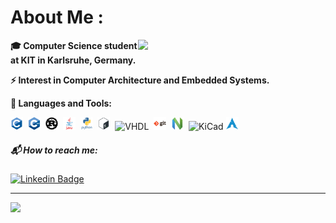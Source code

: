 # About Me :

<div align="left">
  <img src="https://media.giphy.com/media/v1.Y2lkPTc5MGI3NjExdDMxcW1hc2YwdGo2aDZsMzd0cmU3ZGR6b2U5YWliMjhjcjl2Nnc2aCZlcD12MV9pbnRlcm5hbF9naWZfYnlfaWQmY3Q9cw/KzJkzjggfGN5Py6nkT/giphy.gif" width="300" align="right"/>
  <div>
    <p><strong>🎓  Computer Science student at KIT in Karlsruhe, Germany.</strong></p>
    <p><strong>⚡  Interest in Computer Architecture and Embedded Systems.</strong></p>
    <p><strong>🔧  Languages and Tools:</strong></p>
  </div>
</div>

<!-- List your languages and tools here -->

<div>
  <!-- Languages -->
  <img src="https://github.com/devicons/devicon/blob/master/icons/c/c-original.svg" title="C" alt="C" width="20" height="20"/>&nbsp;
  <img src="https://github.com/devicons/devicon/blob/master/icons/cplusplus/cplusplus-original.svg" title="C++" alt="C++" width="20" height="20"/>&nbsp;
  <img src="https://github.com/devicons/devicon/blob/master/icons/rust/rust-original.svg" title="Rust" alt="Rust" width="20" height="20"/>&nbsp;
  <img src="https://github.com/devicons/devicon/blob/master/icons/java/java-original-wordmark.svg" title="Java" alt="Java" width="20" height="20"/>&nbsp;
  <img src="https://github.com/devicons/devicon/blob/master/icons/python/python-original-wordmark.svg" title="Python" alt="Python" width="20" height="20"/>&nbsp;
  <img src="https://github.com/devicons/devicon/blob/master/icons/bash/bash-original.svg" title="Bash" alt="Bash" width="20" height="20"/>&nbsp;
  <img src="https://github.com/file-icons/icons/blob/master/svg/VHDL.svg" title="VHDL" alt="VHDL" width="20" height="20"/>&nbsp;
  <!-- Tools -->
  <img src="https://github.com/devicons/devicon/blob/master/icons/git/git-original-wordmark.svg" title="Git" alt="Git" width="20" height="20"/>&nbsp;
  <img src="https://github.com/devicons/devicon/blob/master/icons/neovim/neovim-original.svg" title="Neovim" alt="Neovim" width="20" height="20"/>&nbsp;
  <img src="https://github.com/onemarc/tech-icons/blob/main/icons/kicad.svg" title="KiCad" alt="KiCad" width="20" height="20"/>
  <!-- OS -->
  <img src="https://github.com/devicons/devicon/blob/master/icons/archlinux/archlinux-original.svg" title="Arch Linux" alt="Arch Linux" width="20" height="20"/>
</div>

##### 📬 How to reach me:

[![Linkedin Badge](https://img.shields.io/badge/-amoehring99-blue?style=flat&logo=Linkedin&logoColor=white)](https://www.linkedin.com/in/alexander-m%C3%B6hring-273b47295/)

______________________________________________________________________

![](https://github-readme-stats.vercel.app/api/wakatime?username=amoehring99&theme=github_dark&api_domain=wakapi.dev&display_format=percent&custom_title=Wakapi.dev+Stats+%28Last+30+Days%29&layout=default&line_height=40&langs_count=10&hide=unknown,Text,desktop,INI,gitignore)

<!--
**amoehring99/amoehring99** is a ✨ _special_ ✨ repository because its `README.md` (this file) appears on your GitHub profile.

Here are some ideas to get you started:

- 🔭 I’m currently working on ...
- 🌱 I’m currently learning ...
- 👯 I’m looking to collaborate on ...
- 🤔 I’m looking for help with ...
- 💬 Ask me about ...
- 📫 How to reach me: ...
- 😄 Pronouns: ...
- ⚡ Fun fact: ...
-->
